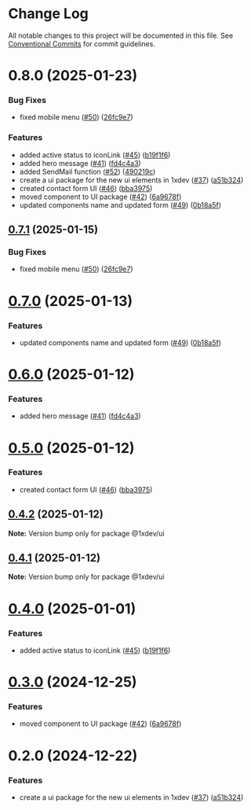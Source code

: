 # Change Log

All notable changes to this project will be documented in this file.
See [Conventional Commits](https://conventionalcommits.org) for commit guidelines.

# 0.8.0 (2025-01-23)

### Bug Fixes

- fixed mobile menu ([#50](https://github.com/devxicans/platform/issues/50)) ([26fc9e7](https://github.com/devxicans/platform/commit/26fc9e787433053e03897bda2a19f8539bbe17e2))

### Features

- added active status to iconLink ([#45](https://github.com/devxicans/platform/issues/45)) ([b19f1f6](https://github.com/devxicans/platform/commit/b19f1f684b3014e85f4b56fafc48153afe070138))
- added hero message ([#41](https://github.com/devxicans/platform/issues/41)) ([fd4c4a3](https://github.com/devxicans/platform/commit/fd4c4a35790582a642ac1d6486a5178dcc64ff8b))
- added SendMail function ([#52](https://github.com/devxicans/platform/issues/52)) ([490219c](https://github.com/devxicans/platform/commit/490219c04a158f7fc38fe1b1afa71ec6399cbca0))
- create a ui package for the new ui elements in 1xdev ([#37](https://github.com/devxicans/platform/issues/37)) ([a51b324](https://github.com/devxicans/platform/commit/a51b3241b537c54c993433cda045087b86b1409a))
- created contact form UI ([#46](https://github.com/devxicans/platform/issues/46)) ([bba3975](https://github.com/devxicans/platform/commit/bba3975f9d8f573e6297d498753a9c7fea8267d8))
- moved component to UI package ([#42](https://github.com/devxicans/platform/issues/42)) ([6a9678f](https://github.com/devxicans/platform/commit/6a9678ff13a0dbad38f2362fbd90bc733070957d))
- updated components name and updated form ([#49](https://github.com/devxicans/platform/issues/49)) ([0b18a5f](https://github.com/devxicans/platform/commit/0b18a5fc39eb3fc8c55867f6ecf5beebc0fdb846))

## [0.7.1](https://github.com/devxicans/platform/compare/@1xdev/ui@0.7.0...@1xdev/ui@0.7.1) (2025-01-15)

### Bug Fixes

- fixed mobile menu ([#50](https://github.com/devxicans/platform/issues/50)) ([26fc9e7](https://github.com/devxicans/platform/commit/26fc9e787433053e03897bda2a19f8539bbe17e2))

# [0.7.0](https://github.com/devxicans/platform/compare/@1xdev/ui@0.6.0...@1xdev/ui@0.7.0) (2025-01-13)

### Features

- updated components name and updated form ([#49](https://github.com/devxicans/platform/issues/49)) ([0b18a5f](https://github.com/devxicans/platform/commit/0b18a5fc39eb3fc8c55867f6ecf5beebc0fdb846))

# [0.6.0](https://github.com/devxicans/platform/compare/@1xdev/ui@0.5.0...@1xdev/ui@0.6.0) (2025-01-12)

### Features

- added hero message ([#41](https://github.com/devxicans/platform/issues/41)) ([fd4c4a3](https://github.com/devxicans/platform/commit/fd4c4a35790582a642ac1d6486a5178dcc64ff8b))

# [0.5.0](https://github.com/devxicans/platform/compare/@1xdev/ui@0.4.2...@1xdev/ui@0.5.0) (2025-01-12)

### Features

- created contact form UI ([#46](https://github.com/devxicans/platform/issues/46)) ([bba3975](https://github.com/devxicans/platform/commit/bba3975f9d8f573e6297d498753a9c7fea8267d8))

## [0.4.2](https://github.com/devxicans/platform/compare/@1xdev/ui@0.4.1...@1xdev/ui@0.4.2) (2025-01-12)

**Note:** Version bump only for package @1xdev/ui

## [0.4.1](https://github.com/devxicans/platform/compare/@1xdev/ui@0.4.0...@1xdev/ui@0.4.1) (2025-01-12)

**Note:** Version bump only for package @1xdev/ui

# [0.4.0](https://github.com/devxicans/platform/compare/@1xdev/ui@0.3.0...@1xdev/ui@0.4.0) (2025-01-01)

### Features

- added active status to iconLink ([#45](https://github.com/devxicans/platform/issues/45)) ([b19f1f6](https://github.com/devxicans/platform/commit/b19f1f684b3014e85f4b56fafc48153afe070138))

# [0.3.0](https://github.com/devxicans/platform/compare/@1xdev/ui@0.2.0...@1xdev/ui@0.3.0) (2024-12-25)

### Features

- moved component to UI package ([#42](https://github.com/devxicans/platform/issues/42)) ([6a9678f](https://github.com/devxicans/platform/commit/6a9678ff13a0dbad38f2362fbd90bc733070957d))

# 0.2.0 (2024-12-22)

### Features

- create a ui package for the new ui elements in 1xdev ([#37](https://github.com/devxicans/platform/issues/37)) ([a51b324](https://github.com/devxicans/platform/commit/a51b3241b537c54c993433cda045087b86b1409a))
